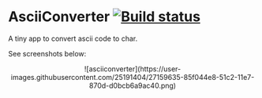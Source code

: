 # AsciiConverter  [![Build status](https://ci.appveyor.com/api/projects/status/r9c8c83kfuoctxm1?svg=true)](https://ci.appveyor.com/project/Radon222/asciiconverter)
<p>
A tiny app to convert ascii code to char. 
</p>
<p>
See screenshots below: 
</p>
<p align="center">
![asciiconverter](https://user-images.githubusercontent.com/25191404/27159635-85f044e8-51c2-11e7-870d-d0bcb6a9ac40.png)
</p>
